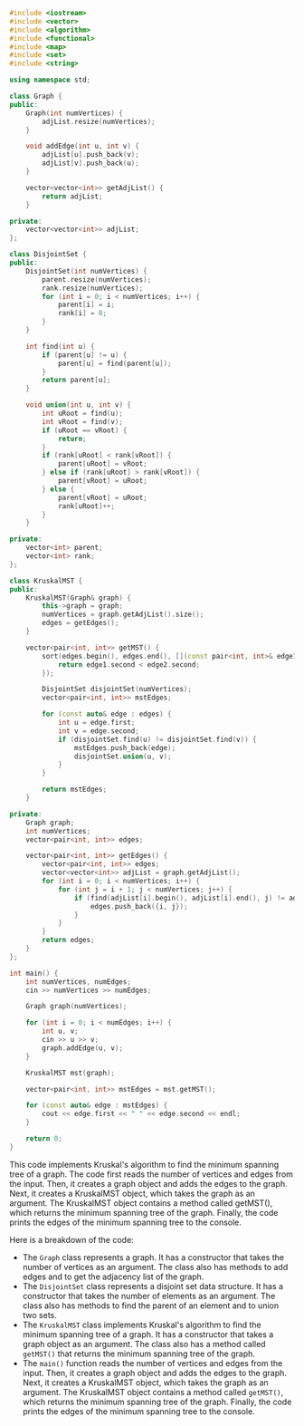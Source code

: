```c++
#include <iostream>
#include <vector>
#include <algorithm>
#include <functional>
#include <map>
#include <set>
#include <string>

using namespace std;

class Graph {
public:
    Graph(int numVertices) {
        adjList.resize(numVertices);
    }

    void addEdge(int u, int v) {
        adjList[u].push_back(v);
        adjList[v].push_back(u);
    }

    vector<vector<int>> getAdjList() {
        return adjList;
    }

private:
    vector<vector<int>> adjList;
};

class DisjointSet {
public:
    DisjointSet(int numVertices) {
        parent.resize(numVertices);
        rank.resize(numVertices);
        for (int i = 0; i < numVertices; i++) {
            parent[i] = i;
            rank[i] = 0;
        }
    }

    int find(int u) {
        if (parent[u] != u) {
            parent[u] = find(parent[u]);
        }
        return parent[u];
    }

    void union(int u, int v) {
        int uRoot = find(u);
        int vRoot = find(v);
        if (uRoot == vRoot) {
            return;
        }
        if (rank[uRoot] < rank[vRoot]) {
            parent[uRoot] = vRoot;
        } else if (rank[uRoot] > rank[vRoot]) {
            parent[vRoot] = uRoot;
        } else {
            parent[vRoot] = uRoot;
            rank[uRoot]++;
        }
    }

private:
    vector<int> parent;
    vector<int> rank;
};

class KruskalMST {
public:
    KruskalMST(Graph& graph) {
        this->graph = graph;
        numVertices = graph.getAdjList().size();
        edges = getEdges();
    }

    vector<pair<int, int>> getMST() {
        sort(edges.begin(), edges.end(), [](const pair<int, int>& edge1, const pair<int, int>& edge2) {
            return edge1.second < edge2.second;
        });

        DisjointSet disjointSet(numVertices);
        vector<pair<int, int>> mstEdges;

        for (const auto& edge : edges) {
            int u = edge.first;
            int v = edge.second;
            if (disjointSet.find(u) != disjointSet.find(v)) {
                mstEdges.push_back(edge);
                disjointSet.union(u, v);
            }
        }

        return mstEdges;
    }

private:
    Graph graph;
    int numVertices;
    vector<pair<int, int>> edges;

    vector<pair<int, int>> getEdges() {
        vector<pair<int, int>> edges;
        vector<vector<int>> adjList = graph.getAdjList();
        for (int i = 0; i < numVertices; i++) {
            for (int j = i + 1; j < numVertices; j++) {
                if (find(adjList[i].begin(), adjList[i].end(), j) != adjList[i].end()) {
                    edges.push_back({i, j});
                }
            }
        }
        return edges;
    }
};

int main() {
    int numVertices, numEdges;
    cin >> numVertices >> numEdges;

    Graph graph(numVertices);

    for (int i = 0; i < numEdges; i++) {
        int u, v;
        cin >> u >> v;
        graph.addEdge(u, v);
    }

    KruskalMST mst(graph);

    vector<pair<int, int>> mstEdges = mst.getMST();

    for (const auto& edge : mstEdges) {
        cout << edge.first << " " << edge.second << endl;
    }

    return 0;
}
```

This code implements Kruskal's algorithm to find the minimum spanning tree of a graph. The code first reads the number of vertices and edges from the input. Then, it creates a graph object and adds the edges to the graph. Next, it creates a KruskalMST object, which takes the graph as an argument. The KruskalMST object contains a method called getMST(), which returns the minimum spanning tree of the graph. Finally, the code prints the edges of the minimum spanning tree to the console.

Here is a breakdown of the code:

* The `Graph` class represents a graph. It has a constructor that takes the number of vertices as an argument. The class also has methods to add edges and to get the adjacency list of the graph.
* The `DisjointSet` class represents a disjoint set data structure. It has a constructor that takes the number of elements as an argument. The class also has methods to find the parent of an element and to union two sets.
* The `KruskalMST` class implements Kruskal's algorithm to find the minimum spanning tree of a graph. It has a constructor that takes a graph object as an argument. The class also has a method called `getMST()` that returns the minimum spanning tree of the graph.
* The `main()` function reads the number of vertices and edges from the input. Then, it creates a graph object and adds the edges to the graph. Next, it creates a KruskalMST object, which takes the graph as an argument. The KruskalMST object contains a method called `getMST()`, which returns the minimum spanning tree of the graph. Finally, the code prints the edges of the minimum spanning tree to the console.